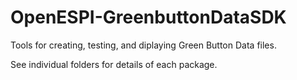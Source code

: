 OpenESPI-GreenbuttonDataSDK
===========================

Tools for creating, testing, and diplaying Green Button Data files.

See individual folders for details of each package.

